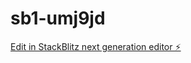# sb1-umj9jd

[Edit in StackBlitz next generation editor ⚡️](https://stackblitz.com/~/github.com/abelendeshaw/sb1-umj9jd)